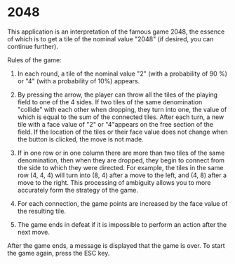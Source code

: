 # 2048

This application is an interpretation of the famous game 2048, the essence of which is to get a tile of the nominal value "2048" (if desired, you can continue further).

Rules of the game:
1) In each round, a tile of the nominal value "2" (with a probability of 90 %) or "4" (with a probability of 10%) appears.
 
2) By pressing the arrow, the player can throw all the tiles of the playing field to one of the 4 sides. If two tiles of the same denomination "collide" with each other when dropping, they turn into one, the value of which is equal to the sum of the connected tiles. After each turn, a new tile with a face value of "2" or "4"appears on the free section of the field. If the location of the tiles or their face value does not change when the button is clicked, the move is not made.

3) If in one row or in one column there are more than two tiles of the same denomination, then when they are dropped, they begin to connect from the side to which they were directed. For example, the tiles in the same row (4, 4, 4) will turn into (8, 4) after a move to the left, and (4, 8) after a move to the right. This processing of ambiguity allows you to more accurately form the strategy of the game.

4) For each connection, the game points are increased by the face value of the resulting tile.

5) The game ends in defeat if it is impossible to perform an action after the next move.

After the game ends, a message is displayed that the game is over. To start the game again, press the ESC key.
